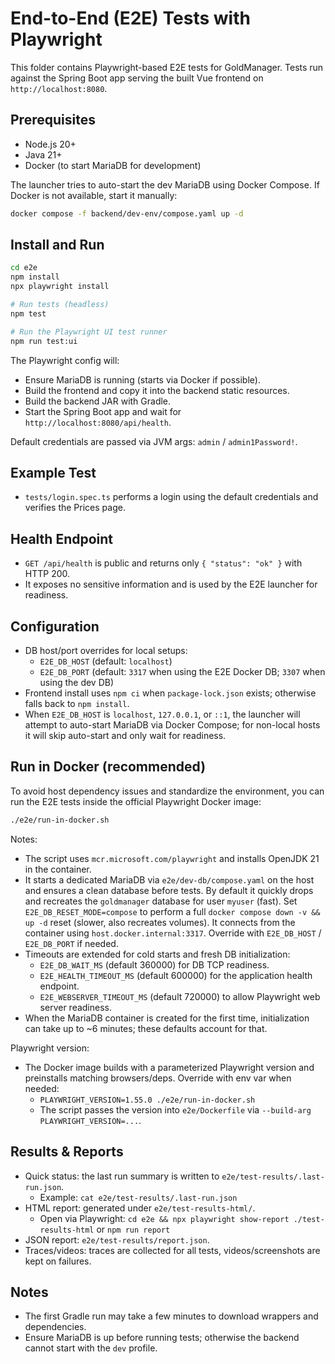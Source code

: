 # End-to-End (E2E) Tests with Playwright

This folder contains Playwright-based E2E tests for GoldManager. Tests run against the Spring Boot app serving the built Vue frontend on `http://localhost:8080`.

## Prerequisites
- Node.js 20+
- Java 21+
- Docker (to start MariaDB for development)

The launcher tries to auto-start the dev MariaDB using Docker Compose. If Docker
is not available, start it manually:

```bash
docker compose -f backend/dev-env/compose.yaml up -d
```

## Install and Run

```bash
cd e2e
npm install
npx playwright install

# Run tests (headless)
npm test

# Run the Playwright UI test runner
npm run test:ui
```

The Playwright config will:
- Ensure MariaDB is running (starts via Docker if possible).
- Build the frontend and copy it into the backend static resources.
- Build the backend JAR with Gradle.
- Start the Spring Boot app and wait for `http://localhost:8080/api/health`.

Default credentials are passed via JVM args: `admin` / `admin1Password!`.

## Example Test
- `tests/login.spec.ts` performs a login using the default credentials and verifies the Prices page.

## Health Endpoint
- `GET /api/health` is public and returns only `{ "status": "ok" }` with HTTP 200.
- It exposes no sensitive information and is used by the E2E launcher for readiness.

## Configuration
- DB host/port overrides for local setups:
  - `E2E_DB_HOST` (default: `localhost`)
  - `E2E_DB_PORT` (default: `3317` when using the E2E Docker DB; `3307` when using the dev DB)
- Frontend install uses `npm ci` when `package-lock.json` exists; otherwise falls back to `npm install`.
 - When `E2E_DB_HOST` is `localhost`, `127.0.0.1`, or `::1`, the launcher will attempt to auto-start MariaDB via Docker Compose; for non-local hosts it will skip auto-start and only wait for readiness.

## Run in Docker (recommended)

To avoid host dependency issues and standardize the environment, you can run the E2E tests inside the official Playwright Docker image:

```bash
./e2e/run-in-docker.sh
```

Notes:
- The script uses `mcr.microsoft.com/playwright` and installs OpenJDK 21 in the container.
- It starts a dedicated MariaDB via `e2e/dev-db/compose.yaml` on the host and ensures a clean database before tests. By default it quickly drops and recreates the `goldmanager` database for user `myuser` (fast). Set `E2E_DB_RESET_MODE=compose` to perform a full `docker compose down -v && up -d` reset (slower, also recreates volumes). It connects from the container using `host.docker.internal:3317`. Override with `E2E_DB_HOST` / `E2E_DB_PORT` if needed.
- Timeouts are extended for cold starts and fresh DB initialization:
  - `E2E_DB_WAIT_MS` (default 360000) for DB TCP readiness.
  - `E2E_HEALTH_TIMEOUT_MS` (default 600000) for the application health endpoint.
  - `E2E_WEBSERVER_TIMEOUT_MS` (default 720000) to allow Playwright web server readiness.
- When the MariaDB container is created for the first time, initialization can take up to ~6 minutes; these defaults account for that.
 
Playwright version:
- The Docker image builds with a parameterized Playwright version and preinstalls matching browsers/deps. Override with env var when needed:
  - `PLAYWRIGHT_VERSION=1.55.0 ./e2e/run-in-docker.sh`
  - The script passes the version into `e2e/Dockerfile` via `--build-arg PLAYWRIGHT_VERSION=...`.

## Results & Reports

- Quick status: the last run summary is written to `e2e/test-results/.last-run.json`.
  - Example: `cat e2e/test-results/.last-run.json`
- HTML report: generated under `e2e/test-results-html/`.
  - Open via Playwright: `cd e2e && npx playwright show-report ./test-results-html` or `npm run report`
- JSON report: `e2e/test-results/report.json`.
- Traces/videos: traces are collected for all tests, videos/screenshots are kept on failures.

## Notes
- The first Gradle run may take a few minutes to download wrappers and dependencies.
- Ensure MariaDB is up before running tests; otherwise the backend cannot start with the `dev` profile.
